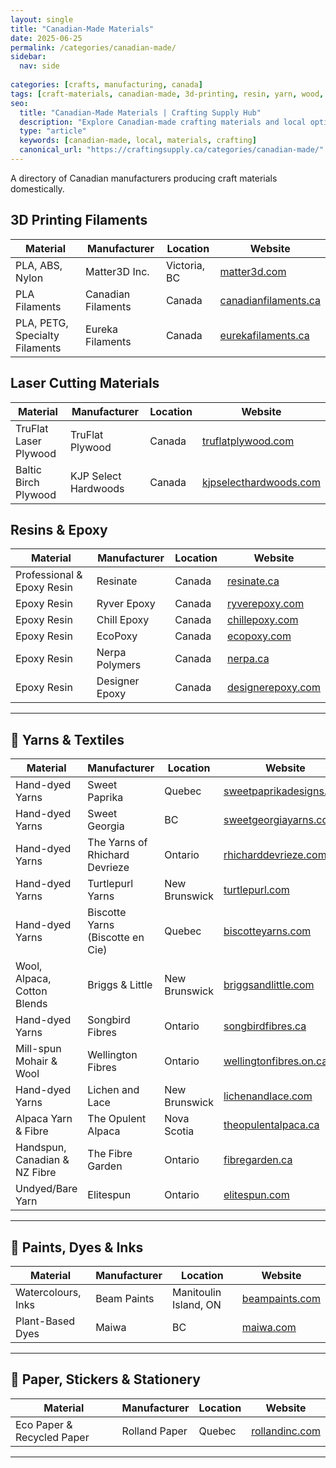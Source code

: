 ```yaml
---
layout: single
title: "Canadian-Made Materials"
date: 2025-06-25
permalink: /categories/canadian-made/
sidebar:
  nav: side
  
categories: [crafts, manufacturing, canada]
tags: [craft-materials, canadian-made, 3d-printing, resin, yarn, wood, local-suppliers, online-shops]
seo:
  title: "Canadian-Made Materials | Crafting Supply Hub"
  description: "Explore Canadian-made crafting materials and local options for your projects."
  type: "article"
  keywords: [canadian-made, local, materials, crafting]
  canonical_url: "https://craftingsupply.ca/categories/canadian-made/"
---
```

A directory of Canadian manufacturers producing craft materials domestically.

## 3D Printing Filaments

| Material | Manufacturer | Location | Website |
|----------|--------------|----------|---------|
| PLA, ABS, Nylon | Matter3D Inc. | Victoria, BC | <a href="https://matter3d.com" target="_blank" rel="noopener nofollow">matter3d.com</a> |
| PLA Filaments | Canadian Filaments | Canada | <a href="https://canadianfilaments.ca" target="_blank" rel="noopener nofollow">canadianfilaments.ca</a> |
| PLA, PETG, Specialty Filaments | Eureka Filaments | Canada | <a href="https://eurekafilaments.ca" target="_blank" rel="noopener nofollow">eurekafilaments.ca</a> |

## Laser Cutting Materials

| Material | Manufacturer | Location | Website |
|----------|--------------|----------|---------|
| TruFlat Laser Plywood | TruFlat Plywood | Canada | <a href="https://truflatplywood.com" target="_blank" rel="noopener nofollow">truflatplywood.com</a> |
| Baltic Birch Plywood | KJP Select Hardwoods | Canada | <a href="https://kjpselecthardwoods.com" target="_blank" rel="noopener nofollow">kjpselecthardwoods.com</a> |

## Resins & Epoxy

| Material | Manufacturer | Location | Website |
|----------|--------------|----------|---------|
| Professional & Epoxy Resin | Resinate | Canada | <a href="https://resinate.ca" target="_blank" rel="noopener nofollow">resinate.ca</a> |
| Epoxy Resin | Ryver Epoxy | Canada | <a href="https://ryverepoxy.com" target="_blank" rel="noopener nofollow">ryverepoxy.com</a> |
| Epoxy Resin | Chill Epoxy | Canada | <a href="https://chillepoxy.com" target="_blank" rel="noopener nofollow">chillepoxy.com</a> |
| Epoxy Resin | EcoPoxy | Canada | <a href="https://www.ecopoxy.com" target="_blank" rel="noopener nofollow">ecopoxy.com</a> |
| Epoxy Resin | Nerpa Polymers | Canada | <a href="https://www.nerpa.ca" target="_blank" rel="noopener nofollow">nerpa.ca</a> |
| Epoxy Resin | Designer Epoxy | Canada | <a href="https://www.designerepoxy.com" target="_blank" rel="noopener nofollow">designerepoxy.com</a> |

---

## 🧶 Yarns & Textiles

| Material | Manufacturer | Location | Website |
|----------|--------------|----------|---------|
| Hand-dyed Yarns | Sweet Paprika | Quebec | <a href="https://sweetpaprikadesigns.com" target="_blank" rel="noopener nofollow">sweetpaprikadesigns.com</a> |
| Hand-dyed Yarns | Sweet Georgia | BC | <a href="https://sweetgeorgiayarns.com" target="_blank" rel="noopener nofollow">sweetgeorgiayarns.com</a> |
| Hand-dyed Yarns | The Yarns of Rhichard Devrieze | Ontario | <a href="https://rhicharddevrieze.com" target="_blank" rel="noopener nofollow">rhicharddevrieze.com</a> |
| Hand-dyed Yarns | Turtlepurl Yarns | New Brunswick | <a href="https://turtlepurl.com" target="_blank" rel="noopener nofollow">turtlepurl.com</a> |
| Hand-dyed Yarns | Biscotte Yarns (Biscotte en Cie) | Quebec | <a href="https://biscotteyarns.com" target="_blank" rel="noopener nofollow">biscotteyarns.com</a> |
| Wool, Alpaca, Cotton Blends | Briggs & Little | New Brunswick | <a href="https://briggsandlittle.com" target="_blank" rel="noopener nofollow">briggsandlittle.com</a> |
| Hand-dyed Yarns | Songbird Fibres | Ontario | <a href="https://songbirdfibres.ca" target="_blank" rel="noopener nofollow">songbirdfibres.ca</a> |
| Mill-spun Mohair & Wool | Wellington Fibres | Ontario | <a href="https://wellingtonfibres.on.ca" target="_blank" rel="noopener nofollow">wellingtonfibres.on.ca</a> |
| Hand-dyed Yarns | Lichen and Lace | New Brunswick | <a href="https://lichenandlace.com" target="_blank" rel="noopener nofollow">lichenandlace.com</a> |
| Alpaca Yarn & Fibre | The Opulent Alpaca | Nova Scotia | <a href="https://theopulentalpaca.ca" target="_blank" rel="noopener nofollow">theopulentalpaca.ca</a> |
| Handspun, Canadian & NZ Fibre | The Fibre Garden | Ontario | <a href="https://fibregarden.ca" target="_blank" rel="noopener nofollow">fibregarden.ca</a> |
| Undyed/Bare Yarn | Elitespun | Ontario | <a href="https://elitespun.com" target="_blank" rel="noopener nofollow">elitespun.com</a> |

---

## 🎨 Paints, Dyes & Inks

| Material | Manufacturer | Location | Website |
|----------|--------------|----------|---------|
| Watercolours, Inks | Beam Paints | Manitoulin Island, ON | <a href="https://www.beampaints.com" target="_blank" rel="noopener nofollow">beampaints.com</a> |
| Plant-Based Dyes | Maiwa | BC | <a href="https://maiwa.com" target="_blank" rel="noopener nofollow">maiwa.com</a> |

---

## 📜 Paper, Stickers & Stationery

| Material | Manufacturer | Location | Website |
|----------|--------------|----------|---------|
| Eco Paper & Recycled Paper | Rolland Paper | Quebec | <a href="https://www.rollandinc.com" target="_blank" rel="noopener nofollow">rollandinc.com</a> |

---
